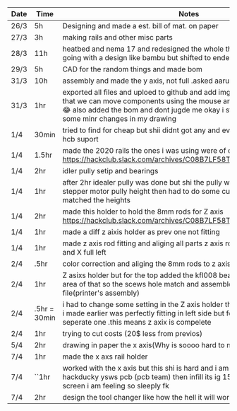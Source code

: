 
| Date  | Time | Notes    |
|-------|------|---------|
| 26/3  | 5h   | Designing and made a est. bill of mat. on paper |
| 27/3  | 3h   | making rails and other misc parts |
| 28/3  | 11h   | heatbed and nema 17 and redesigned the whole thing on paper 😭i was going with a design like bambu but shifted to ender like|
| 29/3  | 5h   | CAD for the random things and made bom |
| 31/3  | 10h   | assembly and made the y axis, not full .asked aarush ,he helped me |
| 31/3|1hr|exported all files and uploed to github and add imgs 🎉 also today i leaned that we can move components using the mouse and no need to use M key 😂 also added the bom and dont jugde me okay i still use excel 😭 made some minr changes in my drawing |
|1/4|30min| tried to find for cheap but shii didnt got any and even if i got they have no hcb suport|
|1/4|1.5hr|made the 2020 rails the ones i was using were of diff dimensions https://hackclub.slack.com/archives/C08B7LF58TX/p1743497795204829 |
|1/4|2hr|idler pully setip and bearings  |
|1/4|1hr|after 2hr idealer pully was done but shi the pully wasnt alignign with the stepper motor pully height then had to do some cut here and there so it matched the heights|
|1/4|2hr|made this holder to hold the 8mm rods for Z axis https://hackclub.slack.com/archives/C08B7LF58TX/p1743524871616339 |
|1/4|1hr|made a diff z aixis holder as prev one not fitting |
|1/4|1hr|made z axis rod fitting and aliging all parts z axis rods done now some of z and X full left |
|2/4|.5hr|color correction and aliging the 8mm rods to z axis holder| 
|2/4|1hr|Z asixs holder but for the top added the kfl008 bearing to it and expanded area of that so the scews hole match and assembled that into "bot asm" file(printer's assembly)| 
|2/4|.5hr = 30min|i had to change some setting in the Z axis holder that i prev made as the one i made earlier was perfectly fitting in left side but for right i need to make a seperate one .this means z axix is compelete|
|2/4|1hr|trying to cut costs (20$ less from previos)| 
|5/4|2hr|drawing in paper the x axis(Why is soooo hard to make a desiggnnnnn|
|7/4|1hr| made the x axs rail holder|
|7/4 |``1hr|worked with the x axis but this shi is hard and i am crashing out becoz i did hackducky ysws pcb (pcb team) then infill its ig 15hr me being near the screen i am feeling so sleeply fk|
|7/4|2hr |design the tool changer like how the hell it will work and reseach |

